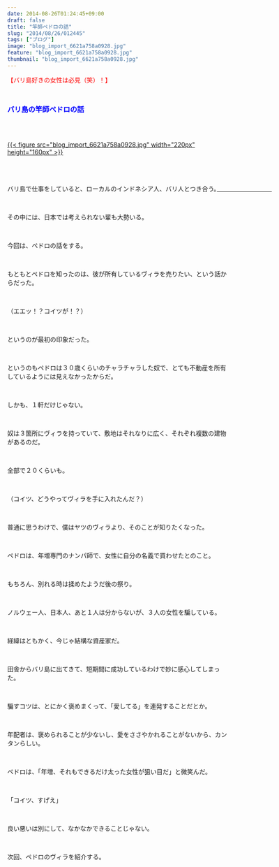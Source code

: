 ```yaml
---
date: 2014-08-26T01:24:45+09:00
draft: false
title: "竿師ペドロの話"
slug: "2014/08/26/012445"
tags: ["ブログ"]
image: "blog_import_6621a758a0928.jpg"
feature: "blog_import_6621a758a0928.jpg"
thumbnail: "blog_import_6621a758a0928.jpg"
---
```

<p><font color="#ff0000">【バリ島好きの女性は必見（笑）！】</font></p><br/><p><font color="#0000ff" size="3"><strong>バリ島の竿師ペドロの話</strong></font></p><p><font color="#0000ff" size="2"><br/></font></p><p><br/><a href="blog_import_6621a759dae76.jpg">{{< figure src="blog_import_6621a758a0928.jpg" width="220px" height="160px" >}}</a><br/>　　　　　　　　　　　　　　　　　　　　　　　　　　　　　　　　　　　　　　</p><br/><p>バリ島で仕事をしていると、ローカルのインドネシア人、バリ人とつき合う。<a href="o0328050013046653101.jpg">　　　　　　　　　</a> </p><br/><p>その中には、日本では考えられない輩も大勢いる。</p><br/><p>今回は、ペドロの話をする。</p><br/><p>もともとペドロを知ったのは、彼が所有しているヴィラを売りたい、という話からだった。</p><br/><p>（エエッ！？コイツが！？）</p><br/><p>というのが最初の印象だった。</p><br/><p>というのもペドロは３０歳くらいのチャラチャラした奴で、とても不動産を所有しているようには見えなかったからだ。</p><br/><p>しかも、１軒だけじゃない。</p><br/><p>奴は３箇所にヴィラを持っていて、敷地はそれなりに広く、それぞれ複数の建物があるのだ。</p><br/><p>全部で２０くらいも。</p><br/><p>（コイツ、どうやってヴィラを手に入れたんだ？）</p><br/><p>普通に思うわけで、僕はヤツのヴィラより、そのことが知りたくなった。</p><br/><p>ペドロは、年増専門のナンパ師で、女性に自分の名義で買わせたとのこと。</p><br/><p>もちろん、別れる時は揉めたようだ後の祭り。</p><br/><p>ノルウェー人、日本人、あと１人は分からないが、３人の女性を騙している。</p><br/><p>経緯はともかく、今じゃ結構な資産家だ。</p><br/><p>田舎からバリ島に出てきて、短期間に成功しているわけで妙に感心してしまった。</p><br/><p>騙すコツは、とにかく褒めまくって、「愛してる」を連発することだとか。</p><br/><p>年配者は、褒められることが少ないし、愛をささやかれることがないから、カンタンらしい。</p><br/><p>ペドロは、「年増、それもできるだけ太った女性が狙い目だ」と微笑んだ。</p><br/><p>「コイツ、すげえ」</p><br/><p>良い悪いは別にして、なかなかできることじゃない。</p><br/><p>次回、ペドロのヴィラを紹介する。</p><br/><br/><br/><br/>

